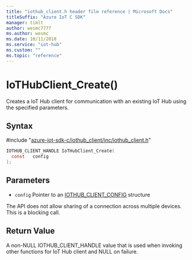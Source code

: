 ```yaml
---                             
title: "iothub_client.h header file reference | Microsoft Docs" 
titleSuffix: "Azure IoT C SDK"            
manager: timlt                 
author: wesmc7777              
ms.author: wesmc               
ms.date: 10/11/2018                    
ms.service: "iot-hub"             
ms.custom: ""                
ms.topic: "reference"        
---                            
```


# IoTHubClient_Create()

Creates a IoT Hub client for communication with an existing IoT Hub using the specified parameters.

## Syntax

\#include "[azure-iot-sdk-c/iothub_client/inc/iothub_client.h](../iothub-client-h.md)"  
```C
IOTHUB_CLIENT_HANDLE IoTHubClient_Create(
  const   config
);
```

## Parameters
* `config` Pointer to an [IOTHUB_CLIENT_CONFIG](../iothub-client-core-common-h.md#iothub_client_config) structure

The API does not allow sharing of a connection across multiple devices. This is a blocking call.

## Return Value
A non-NULL IOTHUB_CLIENT_HANDLE value that is used when invoking other functions for IoT Hub client and NULL on failure.

